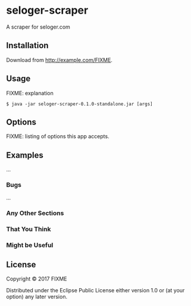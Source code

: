 # seloger-scraper

A scraper for seloger.com

## Installation

Download from http://example.com/FIXME.

## Usage

FIXME: explanation

    $ java -jar seloger-scraper-0.1.0-standalone.jar [args]

## Options

FIXME: listing of options this app accepts.

## Examples

...

### Bugs

...

### Any Other Sections
### That You Think
### Might be Useful

## License

Copyright © 2017 FIXME

Distributed under the Eclipse Public License either version 1.0 or (at
your option) any later version.
